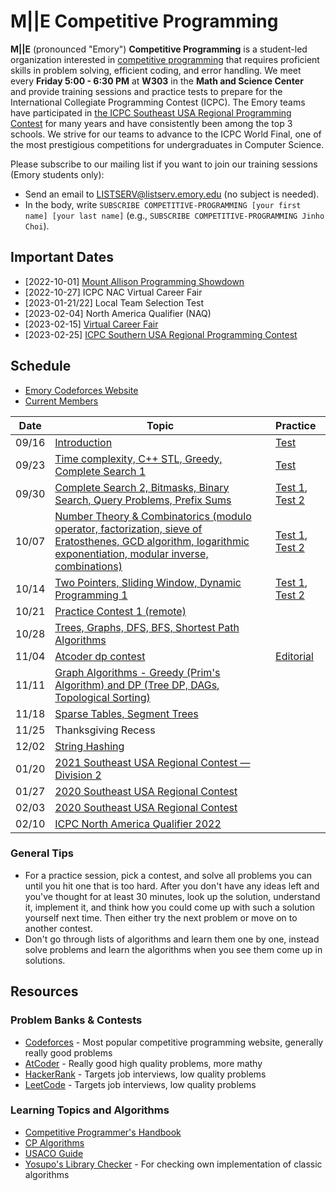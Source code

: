 # M||E Competitive Programming

**M||E** (pronounced "Emory") **Competitive Programming** is a student-led organization interested in [competitive programming](https://en.wikipedia.org/wiki/Competitive_programming) that requires proficient skills in problem solving, efficient coding, and error handling.
We meet every **Friday 5:00 - 6:30 PM** at **W303** in the **Math and Science Center** and provide training sessions and practice tests to prepare for the International Collegiate Programming Contest (ICPC).
The Emory teams have participated in [the ICPC Southeast USA Regional Programming Contest](http://seusa.vanb.org) for many years and have consistently been among the top 3 schools.
We strive for our teams to advance to the ICPC World Final, one of the most prestigious competitions for undergraduates in Computer Science.

Please subscribe to our mailing list if you want to join our training sessions (Emory students only):

* Send an email to LISTSERV@listserv.emory.edu (no subject is needed).
* In the body, write `SUBSCRIBE COMPETITIVE-PROGRAMMING [your first name] [your last name]` (e.g., `SUBSCRIBE COMPETITIVE-PROGRAMMING Jinho Choi`).


## Important Dates

* [2022-10-01] [Mount Allison Programming Showdown](https://mapscontest.com)
* [2022-10-27] ICPC NAC Virtual Career Fair
* [2023-01-21/22] Local Team Selection Test
* [2023-02-04] North America Qualifier (NAQ)
* [2023-02-15] [Virtual Career Fair](https://app.careerfairplus.com/nn_fl)
* [2023-02-25] [ICPC Southern USA Regional Programming Contest](http://seusa.vanb.org)


## Schedule

* [Emory Codeforces Website](https://emory.contest.codeforces.com)
* [Current Members](resources/members/2022F-members.md)

| Date  | Topic | Practice |
|:-----:|-------|:---------|
| 09/16 | [Introduction](https://docs.google.com/presentation/d/1L769HDKcs7RHMeoX6busfE9P3QLoRxvmp5WstMZrrys/edit?usp=sharing) | [Test](https://emory.contest.codeforces.com/group/b4f7HxeQ1x/contest/399160) |
| 09/23 | [Time complexity, C++ STL, Greedy, Complete Search 1](https://docs.google.com/presentation/d/1lBoAJhiaPxA6SimUiRe5MbSpeSOMyTIpDiYIkdQPGfQ/edit?usp=sharing) | [Test](https://emory.contest.codeforces.com/group/b4f7HxeQ1x/contest/400070) | 
| 09/30 | [Complete Search 2, Bitmasks, Binary Search, Query Problems, Prefix Sums](https://docs.google.com/presentation/d/1PWtFvJL8dvT3LYjdew2QkUlyiCC18tgKR4_Jp9xDMEc/edit?usp=sharing) | [Test 1](https://emory.contest.codeforces.com/group/b4f7HxeQ1x/contest/401233), [Test 2](https://emory.contest.codeforces.com/group/b4f7HxeQ1x/contest/401234) |
| 10/07 | [Number Theory & Combinatorics (modulo operator, factorization, sieve of Eratosthenes, GCD algorithm, logarithmic exponentiation, modular inverse, combinations)](https://docs.google.com/presentation/d/1RMsnrtDbZiiwFbXoR4GPS58mJ_y7v5rz8SpXH43iqCo/edit?usp=sharing) | [Test 1](https://emory.contest.codeforces.com/group/b4f7HxeQ1x/contest/402415), [Test 2](https://emory.contest.codeforces.com/group/b4f7HxeQ1x/contest/402416) |
| 10/14 | [Two Pointers, Sliding Window, Dynamic Programming 1](https://docs.google.com/presentation/d/152jcRke87MlGB-gdGJMwDC72eSNkeS3Dzgcdv7edyCA/edit?usp=sharing)  | [Test 1](https://emory.contest.codeforces.com/group/b4f7HxeQ1x/contest/404099), [Test 2](https://emory.contest.codeforces.com/group/b4f7HxeQ1x/contest/404102) |
| 10/21 | [Practice Contest 1 (remote)](https://emory.contest.codeforces.com/group/b4f7HxeQ1x/contests) | |
| 10/28 | [Trees, Graphs, DFS, BFS, Shortest Path Algorithms](https://docs.google.com/presentation/d/102uyGALFDl5fQK3qm3IlCePNoCqGx1EReozlKAcySII/edit?usp=sharing)  | |
| 11/04 | [Atcoder dp contest](https://atcoder.jp/contests/dp/tasks)  | [Editorial](https://nwatx.me/post/atcoderdp) |
| 11/11 | [Graph Algorithms - Greedy (Prim's Algorithm) and DP (Tree DP, DAGs, Topological Sorting)](https://docs.google.com/presentation/d/1ZsntY8le4S_xLw79R5f26rb9ca_3HdaO0xhIb07CR2s/edit?usp=sharing)  | |
| 11/18 | [Sparse Tables, Segment Trees](https://docs.google.com/presentation/d/1wtR8QLslp-O7Obag-qJ8ErPqJZ2s_VL6VWXeoWEUUXs/edit?usp=sharing)   | |
| 11/25 | Thanksgiving Recess | |
| 12/02 | [String Hashing](https://docs.google.com/presentation/d/1NBcCCvUdDUCRwYwZSZTbeeh6DQJOVUHc1L7QLBJAU7M/edit?usp=sharing) | |
| 01/20 | [2021 Southeast USA Regional Contest — Division 2](https://seusa21-d2.kattis.com/contests/seusa21d2/problems) | |
| 01/27 | [2020 Southeast USA Regional Contest](https://seusa20.kattis.com/contests/seusa20/problems) | |
| 02/03 | [2020 Southeast USA Regional Contest](https://seusa20.kattis.com/contests/seusa20/problems) | |
| 02/10 | [ICPC North America Qualifier 2022](https://naq22.kattis.com/contests/naq22/problems) | |

### General Tips

* For a practice session, pick a contest, and solve all problems you can until you hit one that is too hard. After you don't have any ideas left and you've thought for at least 30 minutes, look up the solution, understand it, implement it, and think how you could come up with such a solution yourself next time. Then either try the next problem or move on to another contest.
* Don't go through lists of algorithms and learn them one by one, instead solve problems and learn the algorithms when you see them come up in solutions.

## Resources

###  Problem Banks & Contests

* [Codeforces](https://codeforces.com/) - Most popular competitive programming website, generally really good problems
* [AtCoder](https://atcoder.jp/) - Really good high quality problems, more mathy
* [HackerRank](https://www.hackerrank.com/) - Targets job interviews, low quality problems
* [LeetCode](https://leetcode.com/) - Targets job interviews, low quality problems

### Learning Topics and Algorithms

* [Competitive Programmer's Handbook](https://usaco.guide/CPH.pdf)
* [CP Algorithms](https://cp-algorithms.com/)
* [USACO Guide](https://usaco.guide/)
* [Yosupo's Library Checker](https://judge.yosupo.jp/) - For checking own implementation of classic algorithms
